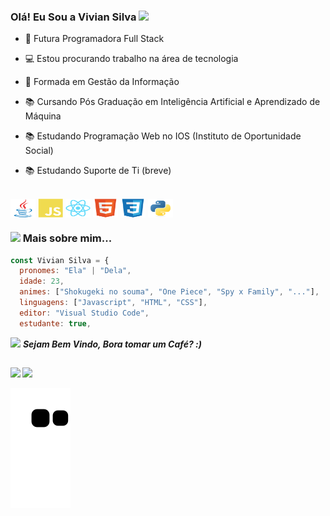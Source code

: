 ### Olá! Eu Sou a Vivian Silva   <img src="https://media.giphy.com/media/mGcNjsfWAjY5AEZNw6/giphy.gif" width="50"></h2>


- 🔭 Futura Programadora Full Stack
- 💻 Estou procurando trabalho na área de tecnologia
- 🎩 Formada em Gestão da Informação 

- 📚 Cursando Pós Graduação em Inteligência Artificial e Aprendizado de Máquina
- 📚 Estudando Programação Web no IOS (Instituto de Oportunidade Social)
- 📚 Estudando Suporte de Ti (breve)


<div style="display: inline_block"><br>
  <img align="center" alt="Vivi-Java" height="30" width="40" src="https://raw.githubusercontent.com/devicons/devicon/master/icons/java/java-original.svg">
  <img align="center" alt="Vivi-Js" height="30" width="40" src="https://raw.githubusercontent.com/devicons/devicon/master/icons/javascript/javascript-plain.svg">
    <img align="center" alt="Vivi-React" height="30" width="40" src="https://raw.githubusercontent.com/devicons/devicon/master/icons/react/react-original.svg">
  <img align="center" alt="Vivi-HTML" height="30" width="40" src="https://raw.githubusercontent.com/devicons/devicon/master/icons/html5/html5-original.svg">
  <img align="center" alt="Vivi-CSS" height="30" width="40" src="https://raw.githubusercontent.com/devicons/devicon/master/icons/css3/css3-original.svg">
  <img align="center" alt="Vivi-Python" height="30" width="40" src="https://raw.githubusercontent.com/devicons/devicon/master/icons/python/python-original.svg">
    

    
</div>
   
   

### <img src="https://media.giphy.com/media/VgCDAzcKvsR6OM0uWg/giphy.gif" width="50"> Mais sobre mim...  

```javascript
const Vivian Silva = {
  pronomes: "Ela" | "Dela",
  idade: 23,
  animes: ["Shokugeki no souma", "One Piece", "Spy x Family", "..."],
  linguagens: ["Javascript", "HTML", "CSS"],
  editor: "Visual Studio Code",
  estudante: true,
```
<img src="https://media3.giphy.com/media/TEILCythSScYyaaEDK/200w.webp?cid=ecf05e47s8dp5yl8352svl4u8vq9693n8fux2tyi2y5gmqz0&rid=200w.webp&ct=s" width="60"> <em><b>Sejam Bem Vindo, Bora tomar um Café? :)</em>


##
 
<div> 
  

  <a href = "mailto:contatoucker703@gmail.com"><img src="https://img.shields.io/badge/-Gmail-%23333?style=for-the-badge&logo=gmail&logoColor=white" target="_blank"></a>
    <a href="https://www.linkedin.com/in/VivianSilva-45875016a" target="_blank"><img src="https://img.shields.io/badge/-LinkedIn-%230077B5?style=for-the-badge&logo=linkedin&logoColor=white" target="_blank"></a> 
 
  ![Snake animation](https://github.com/rafaballerini/rafaballerini/blob/output/github-contribution-grid-snake.svg)
 
</div>

 
</div>

 
</div>

